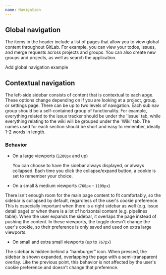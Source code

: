 ```yaml
---
name: Navigation
---
```


## Global navigation

The items in the header include a list of pages that allow you to view global content throughout GitLab. For example, you can view your todos, issues, and merge requests across projects and groups. You can also create new groups and projects, as well as search the application.

Add global navigation example

## Contextual navigation

The left-side sidebar consists of content that is contextual to each apge. These options change depending on if you are looking at a project, group, or settings page. There can be up to two levels of navigation. Each sub nav group should be a self-contained group of functionality. For example, everything related to the issue tracker should be under the 'Issue' tab, while everything relating to the wiki will be grouped under the 'Wiki' tab. The names used for each section should be short and easy to remember, ideally 1-2 words in length.

### Behavior 

- On a large viewports (`1200px` and up)

    You can choose to have the sidebar always displayed, or always collapsed. Each time you click the collapse/expand button, a cookie is set to remember your choice.

- On a small & medium viewports (`768px` - `1199px`)

There isn't enough room for the main page content to fit comfortably, so the sidebar is collapsed by default, regardless of the user's cookie preference. This is especially important when there is a right sidebar as well (e.g. issue detail page) or when there is a lot of horizontal content (e.g. pipelines table). When the user expands the sidebar, it overlaps the page instead of pushing the content. In these viewports, the toggle doesn't change the user's cookie, so their preference is only saved and used on extra large viewports.

- On small and extra small viewports (up to `767px`)

The sidebar is hidden behind a “hamburger” icon. When pressed, the sidebar is shown expanded, overlapping the page with a semi-transparent overlay. Like the previous point, this behavior is not affected by the user's cookie preference and doesn't change that preference.